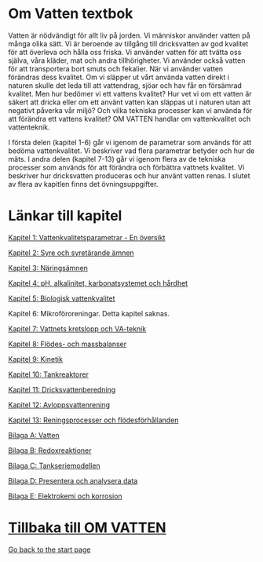 # Om Vatten textbok
Vatten är nödvändigt för allt liv på jorden. Vi människor använder vatten på många olika sätt. 
Vi är beroende av tillgång till dricksvatten av god kvalitet för att överleva och hålla oss friska. 
Vi använder vatten för att tvätta oss själva, våra kläder, mat och andra tillhörigheter. 
Vi använder också vatten för att transportera bort smuts och fekalier. 
När vi använder vatten förändras dess kvalitet. 
Om vi släpper ut vårt använda vatten direkt i naturen skulle det leda till att vattendrag, sjöar och hav får en försämrad kvalitet. 
Men hur bedömer vi ett vattens kvalitet? 
Hur vet vi om ett vatten är säkert att dricka eller om ett använt vatten kan släppas ut i naturen utan att negativt påverka vår miljö? 
Och vilka tekniska processer kan vi använda för att förändra ett vattens kvalitet? OM VATTEN handlar om vattenkvalitet och vattenteknik. 

I första delen (kapitel 1-6) går vi igenom de parametrar som används för att bedöma vattenkvalitet. 
Vi beskriver vad flera parametrar betyder och hur de mäts. 
I andra delen (kapitel 7-13) går vi igenom flera av de tekniska processer som används för att förändra och förbättra vattnets kvalitet. 
Vi beskriver hur dricksvatten produceras och hur använt vatten renas. I slutet av flera av kapitlen finns det övningsuppgifter.

# Länkar till kapitel

<a href="https://omvatten.github.io/kapitel/1_Översikt.pdf" target="_blank">Kapitel 1: Vattenkvalitetsparametrar - En översikt</a>

<a href="https://omvatten.github.io/kapitel/2_Syre.pdf" target="_blank">Kapitel 2: Syre och syretärande ämnen</a>

<a href="https://omvatten.github.io/kapitel/3_Näringsämnen.pdf" target="_blank">Kapitel 3: Näringsämnen</a>

<a href="https://omvatten.github.io/kapitel/4_pH.pdf" target="_blank">Kapitel 4: pH, alkalinitet, karbonatsystemet och hårdhet</a>

<a href="https://omvatten.github.io/kapitel/5_Biologi.pdf" target="_blank">Kapitel 5: Biologisk vattenkvalitet</a>

Kapitel 6: Mikroföroreningar. Detta kapitel saknas.

<a href="https://omvatten.github.io/kapitel/7_Vattnetskretslopp.pdf" target="_blank">Kapitel 7: Vattnets kretslopp och VA-teknik</a>

<a href="https://omvatten.github.io/kapitel/8_Massbalanser.pdf" target="_blank">Kapitel 8: Flödes- och massbalanser</a>

<a href="https://omvatten.github.io/kapitel/9_Kinetik.pdf" target="_blank">Kapitel 9: Kinetik</a>

<a href="https://omvatten.github.io/kapitel/10_Tankreaktorer.pdf" target="_blank">Kapitel 10: Tankreaktorer</a>

<a href="https://omvatten.github.io/kapitel/11_Dricksvattenberedning.pdf" target="_blank">Kapitel 11: Dricksvattenberedning</a>

<a href="https://omvatten.github.io/kapitel/12_Avloppsvattenrening.pdf" target="_blank">Kapitel 12: Avloppsvattenrening</a>

<a href="https://omvatten.github.io/kapitel/13_Flöden.pdf" target="_blank">Kapitel 13: Reningsprocesser och flödesförhållanden</a>

<a href="https://omvatten.github.io/kapitel/Bilaga_A_vatten.pdf" target="_blank">Bilaga A: Vatten</a>

<a href="https://omvatten.github.io/kapitel/Bilaga_B_redox.pdf" target="_blank">Bilaga B: Redoxreaktioner</a>

<a href="https://omvatten.github.io/kapitel/Bilaga_C_tankserie.pdf" target="_blank">Bilaga C: Tankseriemodellen</a>

<a href="https://omvatten.github.io/kapitel/Bilaga_D_dataanalys.pdf" target="_blank">Bilaga D: Presentera och analysera data</a>

<a href="https://omvatten.github.io/kapitel/Bilaga_E_elektrokemi.pdf" target="_blank">Bilaga E: Elektrokemi och korrosion</a>

# <a href="https://omvatten.github.io">Tillbaka till OM VATTEN</a>

<a href="https://omvatten.github.io">Go back to the start page</a>
